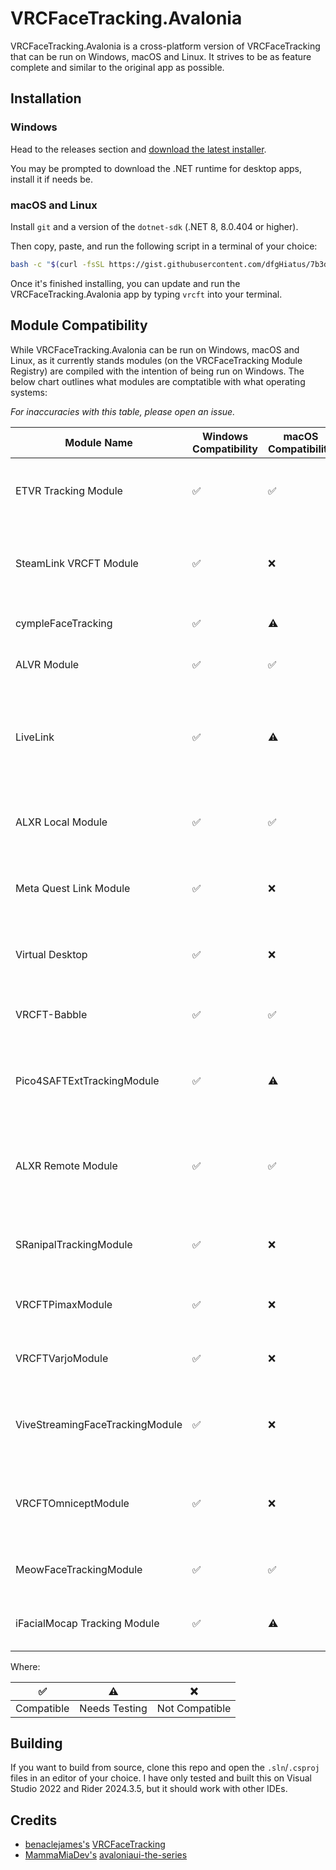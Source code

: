 # VRCFaceTracking.Avalonia

VRCFaceTracking.Avalonia is a cross-platform version of VRCFaceTracking that can be run on Windows, macOS and Linux. It strives to be as feature complete and similar to the original app as possible.

## Installation
### Windows
Head to the releases section and [download the latest installer](https://github.com/dfgHiatus/VRCFaceTracking.Avalonia/releases/latest). 

You may be prompted to download the .NET runtime for desktop apps, install it if needs be.

### macOS and Linux
Install `git` and a version of the `dotnet-sdk` (.NET 8, 8.0.404 or higher).

Then copy, paste, and run the following script in a terminal of your choice:

```bash
bash -c "$(curl -fsSL https://gist.githubusercontent.com/dfgHiatus/7b3d87100536db3a74914517d770cc7b/raw/db69ad092e43023b24fd88482e350313adc7c33b/vrcft-installer-latest.sh)"
```

Once it's finished installing, you can update and run the VRCFaceTracking.Avalonia app by typing `vrcft` into your terminal.

## Module Compatibility

While VRCFaceTracking.Avalonia can be run on Windows, macOS and Linux, as it currently stands modules (on the VRCFaceTracking Module Registry) are compiled with the intention of being run on Windows. The below chart outlines what modules are comptatible with what operating systems:

*For inaccuracies with this table, please open an issue.*

| Module Name                     | Windows Compatibility | macOS Compatibility    | Linux Compatibility | Author(s)               | Version | Last Updated | Module Description                                                                                                      |
|---------------------------------|-----------------------|------------------------|---------------------|-------------------------|---------|--------------|-------------------------------------------------------------------------------------------------------------------------|
| ETVR Tracking Module            | ✅                     | ✅                    | ✅                 | Lorow with ETVR Team    | 0.0.5   | 2024-02-19   | The module translates the eye tracking data from ETVR to VRCFT and vice versa.                                          |
| SteamLink VRCFT Module          | ✅                     | ❌                    | ❌                 | Ykeara                  | 1.0.6   | 2023-12-17   | VRCFT eye and face tracking module for SteamLink on Meta Quest devices.                                                 |
| cympleFaceTracking              | ✅                     | ⚠️                    | ⚠️                 | Dominocs                | 1.0     | 2024-03-10   | VRCFaceTracking module for project Cymple.                                                                              |
| ALVR Module                     | ✅                     | ✅                    | ✅                 | zarik5                  | 1.2.0   | 2024-01-26   | VRCFaceTracking module for ALVR support.                                                                                |
| LiveLink                        | ✅                     | ⚠️                    | ⚠️                 | Dazbme and tkya         | 1.0.0   | 2023-07-24   | This module allows Perfect Sync (ARKit) data streamed from the Unreal LiveLink iOS app to be used with VRCFaceTracking. |
| ALXR Local Module               | ✅                     | ✅                    | ✅                 | korejan                 | 1.5.0   | 2025-02-25   | Provides eye and/or facial tracking for PC OpenXR runtimes via libalxr.                                                 |
| Meta Quest Link Module          | ✅                     | ❌                    | ❌                 | TofuLemon, azmidi       | 1.4.0   | 2025-02-08   | Provides face tracking for the Quest Pro over Link/AirLink for use with VRCFT.                                          |
| Virtual Desktop                 | ✅                     | ❌                    | ❌                 | Virtual Desktop, Inc.   | 1.3     | 2024-01-30   | Provides face and eye tracking for the Quest Pro when using Virtual Desktop.                                            |
| VRCFT-Babble                    | ✅                     | ✅                    | ✅                 | dfgHiatus               | 2.1.1   | 2023-10-22   | Project Babble face tracking for VRCFaceTracking v5.                                                                    |
| Pico4SAFTExtTrackingModule      | ✅                     | ⚠️                    | ⚠️️                 | miranda1000, azmidi     | 1.5.1   | 2023-05-05   | Provides eye and face tracking compatibility with the Pico Streaming Assistant.                                         |
| ALXR Remote Module              | ✅                     | ✅                    | ✅                 | korejan                 | 1.3.2   | 2023-12-14   | Provides OpenXR eye and/or facial tracking for standalone & wired headsets via remote ALXR clients.                     |
| SRanipalTrackingModule          | ✅                     | ❌                    | ❌                 | VRCFT Team              | 1.5     | 2024-02-11   | Provides gaze tracking data for SRanipal to interact with VRCFT.                                                        |
| VRCFTPimaxModule                | ✅                     | ❌                    | ❌                 | dfgHiatus               | 1.0     | 2023-04-20   | Droolon Pi 1 eye tracking for VRCFaceTracking v5.                                                                       |
| VRCFTVarjoModule                | ✅                     | ❌                    | ❌                 | Chickenbread & M3gagluk | 4.10    | 2023-04-27   | Provides eye tracking data for Varjo to interact with VRCFT.                                                            |
| ViveStreamingFaceTrackingModule | ✅                     | ❌                    | ❌                 | HTC Corp.               | 1.7     | 2024-11-12   | Streams facial tracking data from Vive Focus 3 and Vive XR Elite to VRCFT's Unified Expressions.                        |
| VRCFTOmniceptModule             | ✅                     | ❌                    | ❌                 | 200Tigersbloxed         | 1.4.0   | 2023-05-23   | Implements support for the HP Reverb G2 Omnicept Eye Tracking with their Glia SDK.                                      |
| MeowFaceTrackingModule          | ✅                     | ✅                    | ✅                 | azmidi                  | 1.3     | 2023-04-20   | Use the MeowFace Android app with VRCFaceTracking!                                                                      |
| iFacialMocap Tracking Module    | ✅                     | ⚠️                    | ⚠️️                 | Shuisho                 | 1.0     | 2024-03-20   | Provides face tracking data from iFacialMocap for use with VRCFT.                                                      |

Where:

| ✅          | ⚠️            | ❌              |
|------------|---------------|----------------|
| Compatible | Needs Testing | Not Compatible |

## Building

If you want to build from source, clone this repo and open the `.sln`/`.csproj` files in an editor of your choice. I have only tested and built this on Visual Studio 2022 and Rider 2024.3.5, but it should work with other IDEs.

## Credits

- [benaclejames's](https://github.com/benaclejames) [VRCFaceTracking](https://github.com/benaclejames/VRCFaceTracking)
- [MammaMiaDev's](https://github.com/MammaMiaDev) [avaloniaui-the-series](https://github.com/MammaMiaDev/avaloniaui-the-series)
